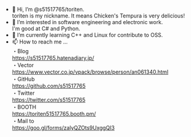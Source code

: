 - 👋 Hi, I’m @s51517765/toriten. <br>
   toriten is my nickname. It means Chicken's Tempura is very delicious! 
- 👀 I’m interested in software engineering and electronic work. <br>
I'm good at C# and Python. <br>
- 🌱 I’m currently learning C++ and Linux for contribute to OSS.
- 📫 How to reach me ...<br>
・Blog <br>
https://s51517765.hatenadiary.jp/ <br>
・Vector <br>
https://www.vector.co.jp/vpack/browse/person/an061340.html <br>
・GitHub <br>
https://github.com/s51517765 <br>
・Twitter <br>
https://twitter.com/s51517765 <br>
・BOOTH <br>
https://toriten51517765.booth.pm/ <br>
・Mail to <br>
https://goo.gl/forms/zalyQZOts9UxggQI3 <br>

<!---
s51517765/s51517765 is a ✨ special ✨ repository because its `README.md` (this file) appears on your GitHub profile.
You can click the Preview link to take a look at your changes.
--->
